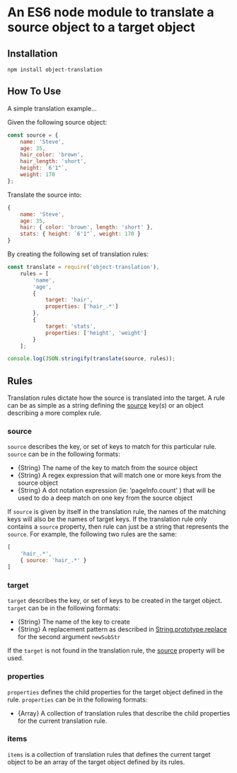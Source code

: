# An ES6 node module to translate a source object to a target object

## Installation

`npm install object-translation`

## How To Use

A simple translation example...

Given the following source object:
```javascript
const source = {
    name: 'Steve',
    age: 35,
    hair_color: 'brown',
    hair_length: 'short',
    height: `6'1"`,
    weight: 170    
};
```
Translate the source into: 
```javascript
{
    name: 'Steve',
    age: 35,
    hair: { color: 'brown', length: 'short' },
    stats: { height: `6'1"`, weight: 170 }
}
```

By creating the following set of translation rules:
```javascript
const translate = require('object-translation'),
    rules = [
        'name',
        'age',
        {
            target: 'hair',
            properties: ['hair_.*']        
        },
        {
            target: 'stats',
            properties: ['height', 'weight']
        }
    ];

console.log(JSON.stringify(translate(source, rules));
```

## Rules
Translation rules dictate how the source is translated into the target. A rule can be as simple as a string defining the [source](#source) key(s) or an object describing a more complex rule.

### source<a name="source"></a>
`source` describes the key, or set of keys to match for this particular rule. `source` can be in the following formats:
* {String} The name of the key to match from the source object
* {String} A regex expression that will match one or more keys from the source object
* {String} A dot notation expression (ie: 'pageInfo.count' ) that will be used to do a deep match on one key from the source object

If `source` is given by itself in the translation rule, the names of the matching keys will also be the names of target keys.
If the translation rule only contains a `source` property, then rule can just be a string that represents the `source`. For example, the following two rules are the same:
```javascript
[
    'hair_.*',
    { source: 'hair_.*' }
]
```

### target<a name="target"></a>
`target` describes the key, or set of keys to be created in the target object. `target` can be in the following formats:
* {String} The name of the key to create
* {String} A replacement pattern as described in [String.prototype.replace](https://developer.mozilla.org/en-US/docs/Web/JavaScript/Reference/Global_Objects/String/replace#Specifying_a_string_as_a_parameter) for the second argument `newSubStr`

If the `target` is not found in the translation rule, the [source](#source) property will be used.

### properties<a name="properties"></a>
`properties` defines the child properties for the target object defined in the rule. `properties` can be in the following formats:
* {Array<Rules>} A collection of translation rules that describe the child properties for the current translation rule.

### items<a name="items"></a>
`items` is a collection of translation rules that defines the current target object to be an array of the target object defined by its rules.  
